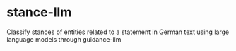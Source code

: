 # stance-llm
Classify stances of entities related to a statement in German text using large language models through guidance-llm
